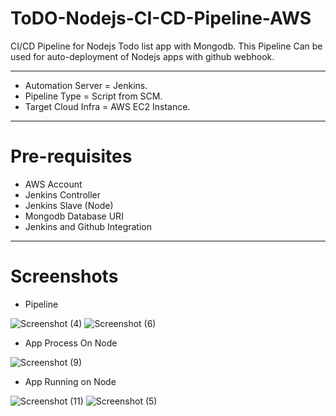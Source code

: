 # ToDO-Nodejs-CI-CD-Pipeline-AWS
CI/CD Pipeline for Nodejs Todo list app with  Mongodb. This Pipeline Can be used for auto-deployment of Nodejs apps with github webhook.

----------
- Automation Server = Jenkins.
- Pipeline Type = Script from SCM.
- Target Cloud Infra = AWS EC2 Instance.
----------
# Pre-requisites
- AWS Account
- Jenkins Controller
- Jenkins Slave (Node)
- Mongodb Database URI
- Jenkins and Github Integration
----------

# Screenshots
- Pipeline

![Screenshot (4)](https://user-images.githubusercontent.com/86839948/210342851-59994987-0ac2-48fd-bf27-fb8274e6710e.jpg)
![Screenshot (6)](https://user-images.githubusercontent.com/86839948/210341537-22cea2cf-2b41-4767-b2ab-8dbebdf8c79e.jpg)

- App Process On Node

![Screenshot (9)](https://user-images.githubusercontent.com/86839948/210341544-fb72557d-4601-4086-959c-feb38684a083.jpg)

- App Running on Node

![Screenshot (11)](https://user-images.githubusercontent.com/86839948/210343788-faf5d9b5-2422-4509-b423-65375b8f7293.jpg)
![Screenshot (5)](https://user-images.githubusercontent.com/86839948/210341314-57df0001-5794-4dce-9537-fbcc7177a949.jpg)
